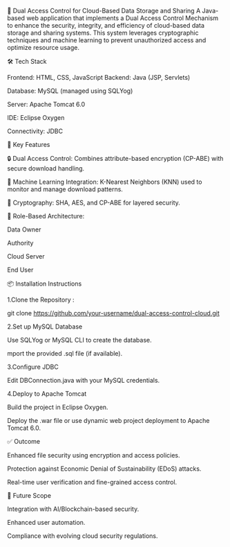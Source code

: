 📁 Dual Access Control for Cloud-Based Data Storage and Sharing
A Java-based web application that implements a Dual Access Control Mechanism to enhance the security, integrity, and efficiency of cloud-based data storage and sharing systems. This system leverages cryptographic techniques and machine learning to prevent unauthorized access and optimize resource usage.

🛠️ Tech Stack

Frontend: HTML, CSS, JavaScript
Backend: Java (JSP, Servlets)

Database: MySQL (managed using SQLYog)

Server: Apache Tomcat 6.0

IDE: Eclipse Oxygen

Connectivity: JDBC


📌 Key Features

🔒 Dual Access Control: Combines attribute-based encryption (CP-ABE) with secure download handling.

🧠 Machine Learning Integration: K-Nearest Neighbors (KNN) used to monitor and manage download patterns.

🔐 Cryptography: SHA, AES, and CP-ABE for layered security.


📁 Role-Based Architecture:

Data Owner

Authority


Cloud Server

End User



📦 Installation Instructions

1.Clone the Repository :

git clone https://github.com/your-username/dual-access-control-cloud.git

2.Set up MySQL Database

Use SQLYog or MySQL CLI to create the database.

mport the provided .sql file (if available).

3.Configure JDBC

Edit DBConnection.java with your MySQL credentials.

4.Deploy to Apache Tomcat

Build the project in Eclipse Oxygen.

Deploy the .war file or use dynamic web project deployment to Apache Tomcat 6.0.



✅ Outcome

Enhanced file security using encryption and access policies.

Protection against Economic Denial of Sustainability (EDoS) attacks.

Real-time user verification and fine-grained access control.



🚀 Future Scope

Integration with AI/Blockchain-based security.

Enhanced user automation.

Compliance with evolving cloud security regulations.



